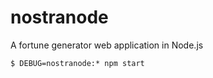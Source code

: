 # nostranode
A fortune generator web application in Node.js


    $ DEBUG=nostranode:* npm start
    
    